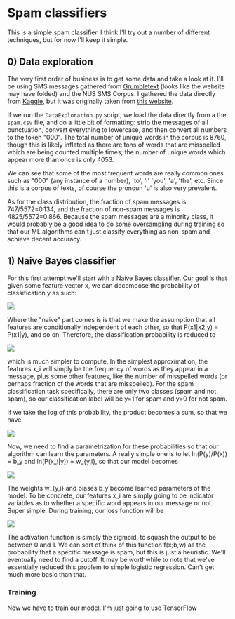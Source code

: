 # Spam classifiers
This is a simple spam classifier. I think I'll try out a number of different
techniques, but for now I'll keep it simple.

## 0) Data exploration
The very first order of business is to get some data and take a look at it. I'll
be using SMS messages gathered from [Grumbletext](grumbletext.co.uk) (looks like
the website may have folded) and the NUS SMS Corpus. I gathered the data directly
from [Kaggle](https://www.kaggle.com/uciml/sms-spam-collection-dataset/home), but
it was originally taken from [this website](http://www.dt.fee.unicamp.br/~tiago/smsspamcollection/).

If we run the `DataExploration.py` script, we load the data directly from a the
`spam.csv` file, and do a little bit of formatting: strip the messages of all
punctuation, convert everything to lowercase, and then convert all numbers to the
token "000". The total number of unique words in the corpus is 8760, though this is likely
inflated as there are tons of words that are misspelled which are being counted
multiple times; the number of unique words which appear more than once is only 4053.

We can see that some of the most frequent words are really common ones such as "000"
(any instance of a number), 'to', 'i' 'you', 'a', 'the', etc. Since this is a corpus
of texts, of course the pronoun 'u' is also very prevalent.

As for the class distribution, the fraction of spam messages is 747/5572=0.134, and
the fraction of non-spam messages is 4825/5572=0.866. Because the spam messages are
a minority class, it would probably be a good idea to do some oversampling during
training so that our ML algorithms can't just classify everything as non-spam
and achieve decent accuracy.

## 1) Naive Bayes classifier
For this first attempt we'll start with a Naive Bayes classifier. Our goal is
that given some feature vector x, we can decompose the probability of 
classification y as such:

![](http://quicklatex.com/cache3/5a/ql_ac07d90ac10fd03de878f95cf7ac575a_l3.png)

Where the "naive" part comes is is that we make the assumption that all features
are conditionally independent of each other, so that P(x1|x2,y) = P(x1|y), and so
on. Therefore, the classification probability is reduced to

![](http://quicklatex.com/cache3/ca/ql_faba38a4f7f33b00059e579a21f88eca_l3.png)

which is much simpler to compute. In the simplest approximation, the features
x_i will simply be the frequency of words as they appear in a message, plus some
other features, like the number of misspelled words (or perhaps fraction of the
words that are misspelled). For the spam classification task specifically, there
are only two classes (spam and not spam), so our classification label will be
y=1 for spam and y=0 for not spam.

If we take the log of this probability, the product becomes a sum, so that we have

![](http://quicklatex.com/cache3/28/ql_bda89f4dc9907baa15719a88ce541f28_l3.png)

Now, we need to find a parametrization for these probabilities so that our algorithm
can learn the parameters. A really simple one is to let ln(P(y)/P(x)) = b_y and
ln(P(x_i|y)) = w_{y,i}, so that our model becomes

![](http://quicklatex.com/cache3/54/ql_7657d85ae0ab9f289814e349c4ddd854_l3.png)

The weights w_{y,i} and biases b_y become learned parameters of the model.
To be concrete, our features x_i are simply going to be indicator variables as to
whether a specific word appears in our message or not. Super simple.
During training, our loss function will be

![](http://quicklatex.com/cache3/25/ql_0918e0fae27c7f29198663da5b4fce25_l3.png)

The activation function is simply the sigmoid, to squash the output to be between
0 and 1. We can sort of think of this function f(x;b,w) as the probability that
a specific message is spam, but this is just a heuristic. We'll eventually need
to find a cutoff. 
It may be worthwhile to note that we've essentially reduced this problem to 
simple logistic regression. Can't get much more basic than that.

### Training
Now we have to train our model. I'm just going to use TensorFlow
